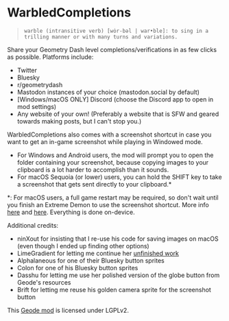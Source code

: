 # WarbledCompletions

> `warble (intransitive verb) [wȯr-bəl | war•ble]: to sing in a trilling manner or with many turns and variations.`

Share your Geometry Dash level completions/verifications in as few clicks as possible. Platforms include:

- <cj>Twitter</c>
- <cl>Bluesky</c>
- <co>r/geometrydash</c>
- <ca>Mastodon</c> instances of your choice (<ca>mastodon.social</c> by default)
- <cr>[Windows/macOS ONLY]</c> <cb>Discord</c> (choose the <cb>Discord</c> app to open in mod settings)
- <cy>Any website of your own! (Preferably a website that is SFW and geared towards making posts, but I can't stop you.)</c>

WarbledCompletions also comes with a screenshot shortcut in case you want to get an in-game screenshot while playing in Windowed mode.

- For <c-00adef>Windows</c> and <cg>Android</c> users, the mod will prompt you to open the folder containing your screenshot, because copying images to your clipboard is a lot harder to accomplish than it sounds.
- For <c-cdcdcd>macOS</c> <c-2e88d6>Seq</c><c-f7a865>uoia</c> (or lower) users, you can hold the <c-2e88d6>SHI</c><c-f7a865>FT</c> key to take a screenshot that gets sent directly to your clipboard.<c>*</c>

<cy>*: For macOS users, a full game restart may be required, so don't wait until you finish an Extreme Demon to use the screenshot shortcut. More info [here](https://web.archive.org/web/20240722142149/https://support.apple.com/guide/mac-help/control-access-screen-system-audio-recording-mchld6aa7d23/mac) and [here](https://web.archive.org/web/20240721171349/https://ss64.com/mac/screencapture.html). Everything is done on-device.</c>

Additional credits:
- nin</c><c-00ff00>X</c><c-0000ff>out</c> for insisting that I re-use his code for saving images on macOS (even though I ended up finding other options)
- <c-7d00ff>L</c>i<c-7d00ff>m</c>e<c-7d00ff>G</c>r<c-7d00ff>a</c>d<c-7d00ff>i</c>e<c-7d00ff>n</c>t for letting me continue her [unfinished work](https://geode-sdk.org/mods/limegradient.lookididit)
- <c-4c6e5d>Alp</c><c-73ab90>ha</c><c-bc419c>la</c><c-ce6087>n</c><c-ec9667>e</c><c-fcfc78>o</c><c-83da96>u</c><c-80d5dc>s</c> for one of their <cl>Bluesky</c> button sprites
- <c-5a5a5a>C</c><c-ff7d00>o</c><c-5a5a5a>l</c><c-ff7d00>o</c><c-5a5a5a>n</c> for one of his <cl>Bluesky</c> button sprites
- <c-fcb5ff>D</c>a<c-fcb5ff>s</c>s<c-fcb5ff>h</c>u for letting me use her polished version of the globe button from Geode's resources
- <c-5a5a5a>B</c>r<c-5a5a5a>i</c>f<c-5a5a5a>t</c> for letting me reuse his golden camera sprite for the screenshot button

This [Geode mod](https://geode-sdk.org) is licensed under LGPLv2. 